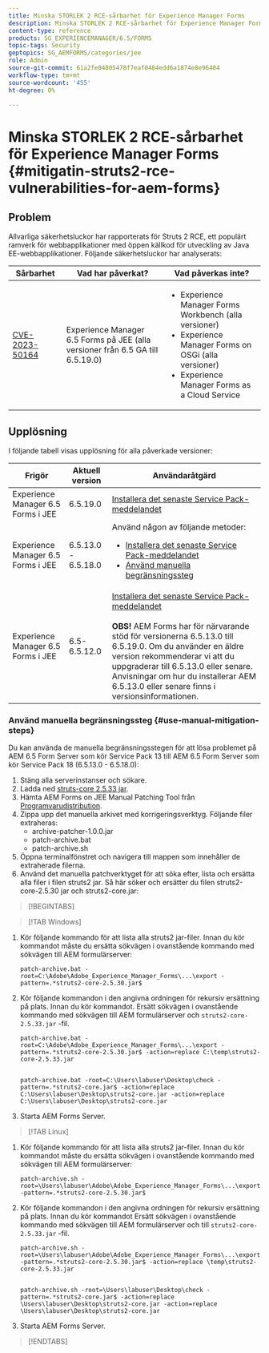 ```yaml
---
title: Minska STORLEK 2 RCE-sårbarhet för Experience Manager Forms
description: Minska STORLEK 2 RCE-sårbarhet för Experience Manager Forms
content-type: reference
products: SG_EXPERIENCEMANAGER/6.5/FORMS
topic-tags: Security
geptopics: SG_AEMFORMS/categories/jee
role: Admin
source-git-commit: 61a2fe04805478f7eaf0484edd6a1874e8e96404
workflow-type: tm+mt
source-wordcount: '455'
ht-degree: 0%

---
```



# Minska STORLEK 2 RCE-sårbarhet för Experience Manager Forms {#mitigatin-struts2-rce-vulnerabilities-for-aem-forms}

## Problem

Allvarliga säkerhetsluckor har rapporterats för Struts 2 RCE, ett populärt ramverk för webbapplikationer med öppen källkod för utveckling av Java EE-webbapplikationer. Följande säkerhetsluckor har analyserats:

| Sårbarhet | Vad har påverkat? | Vad påverkas inte? |
|---|---|---|
| [CVE-2023-50164](https://cve.mitre.org/cgi-bin/cvename.cgi?name=2023-50164) | Experience Manager 6.5 Forms på JEE (alla versioner från 6.5 GA till 6.5.19.0) | <ul><li> Experience Manager Forms Workbench (alla versioner)</li> <li> Experience Manager Forms on OSGi (alla versioner) </li> <li> Experience Manager Forms as a Cloud Service </li> <ul> |

## Upplösning

I följande tabell visas upplösning för alla påverkade versioner:

| Frigör | Aktuell version | Användaråtgärd |
|---|---|---|
| Experience Manager 6.5 Forms i JEE | 6.5.19.0 | [Installera det senaste Service Pack-meddelandet](https://experienceleague.adobe.com/docs/experience-manager-65/release-notes/aem-forms-current-service-pack-installation-instructions.html?lang=en) |
| Experience Manager 6.5 Forms i JEE | 6.5.13.0 - 6.5.18.0 | Använd någon av följande metoder: <ul><li>  <a href="https://experienceleague.adobe.com/docs/experience-manager-65/release-notes/aem-forms-current-service-pack-installation-instructions.html?lang=en"> Installera det senaste Service Pack-meddelandet </a> </li> <li> <a href ="#use-manual-mitigation-steps"> Använd manuella begränsningssteg </a> |
| Experience Manager 6.5 Forms i JEE | 6.5-6.5.12.0 | [Installera det senaste Service Pack-meddelandet](https://experienceleague.adobe.com/docs/experience-manager-65/release-notes/aem-forms-current-service-pack-installation-instructions.html?lang=en)  </br> </br> **OBS!** AEM Forms har för närvarande stöd för versionerna 6.5.13.0 till 6.5.19.0. Om du använder en äldre version rekommenderar vi att du uppgraderar till 6.5.13.0 eller senare. Anvisningar om hur du installerar AEM 6.5.13.0 eller senare finns i versionsinformationen. |

### Använd manuella begränsningssteg {#use-manual-mitigation-steps}

Du kan använda de manuella begränsningsstegen för att lösa problemet på AEM 6.5 Form Server som kör Service Pack 13 till AEM 6.5 Form Server som kör Service Pack 18 (6.5.13.0 - 6.5.18.0):

1. Stäng alla serverinstanser och sökare.
1. Ladda ned [struts-core 2.5.33 jar](https://repo1.maven.org/maven2/org/apache/struts/struts2-core/2.5.33/struts2-core-2.5.33.jar).
1. Hämta AEM Forms on JEE Manual Patching Tool från [Programvarudistribution](https://experience.adobe.com/#/downloads/content/software-distribution/en/aem.html?package=/content/software-distribution/en/details.html/content/dam/aem/public/adobe/packages/cq650/servicepack/fd/patch_utility/archive-patcher-1.0.0.zip).
1. Zippa upp det manuella arkivet med korrigeringsverktyg. Följande filer extraheras:
   * archive-patcher-1.0.0.jar
   * patch-archive.bat
   * patch-archive.sh
1. Öppna terminalfönstret och navigera till mappen som innehåller de extraherade filerna.
1. Använd det manuella patchverktyget för att söka efter, lista och ersätta alla filer i filen struts2 jar. Så här söker och ersätter du filen struts2-core-2.5.30 jar och struts2-core.jar:


>[!BEGINTABS]

>[!TAB Windows]

1. Kör följande kommando för att lista alla struts2 jar-filer. Innan du kör kommandot måste du ersätta sökvägen i ovanstående kommando med sökvägen till AEM formulärserver:

   ```
   patch-archive.bat -root=C:\Adobe\Adobe_Experience_Manager_Forms\...\export -pattern=.*struts2-core-2.5.30.jar$
   ```

1. Kör följande kommandon i den angivna ordningen för rekursiv ersättning på plats. Innan du kör kommandot. Ersätt sökvägen i ovanstående kommando med sökvägen till AEM formulärserver och `struts2-core-2.5.33.jar` -fil.


   ```
   patch-archive.bat -root=C:\Adobe\Adobe_Experience_Manager_Forms\...\export -pattern=.*struts2-core-2.5.30.jar$ -action=replace C:\temp\struts2-core-2.5.33.jar
   
   
   patch-archive.bat -root=C:\Users\labuser\Desktop\check -pattern=.*struts2-core.jar$ -action=replace C:\Users\labuser\Desktop\struts2-core.jar -action=replace C:\Users\labuser\Desktop\struts2-core.jar
   ```

1. Starta AEM Forms Server.


>[!TAB Linux]

1. Kör följande kommando för att lista alla struts2 jar-filer. Innan du kör kommandot måste du ersätta sökvägen i ovanstående kommando med sökvägen till AEM formulärserver:

   ```
   patch-archive.sh -root=\Users\labuser\Adobe\Adobe_Experience_Manager_Forms\...\export -pattern=.*struts2-core-2.5.30.jar$
   ```

1. Kör följande kommandon i den angivna ordningen för rekursiv ersättning på plats. Innan du kör kommandot Ersätt sökvägen i ovanstående kommando med sökvägen till AEM formulärserver och till `struts2-core-2.5.33.jar` -fil.

   ```
   patch-archive.sh -root=\Users\labuser\Adobe\Adobe_Experience_Manager_Forms\...\export -pattern=.*struts2-core-2.5.30.jar$ -action=replace \temp\struts2-core-2.5.33.jar
   
   
   patch-archive.sh -root=\Users\labuser\Desktop\check -pattern=.*struts2-core.jar$ -action=replace \Users\labuser\Desktop\struts2-core.jar -action=replace \Users\labuser\Desktop\struts2-core.jar
   ```

1. Starta AEM Forms Server.

>[!ENDTABS]




<!-- 
### Manual patching tool 


>[!BEGINTABS]

>[!TAB Windows]

    ```
    
    patch-archive.bat [-root=dir-or-file] [-pattern=regex] [-action=list(default)|delete|replace <replacement-file>]

    ```

* **dir-or-file**: Specifies path of directory containing multiple archives to patch. The default path for AEM Forms on JEE is <>. 
* **regex**: Specifies regular expression identifying a file or an archive entry to patch. It is tested against each file's or archive entry's absolute path. For example, the pattern `.*struts2-core-2.5.30.jar$` search for all the lines that end with the exact string `struts2-core-2.5.30.jar`.
* **list**: Lists the matched files or archive entries. It recursively searches for and reports all instances of the supplied pattern matched in any entry present in any archive file (zip/jar/war/ear) inside the supplied root directory. No changes are made to any file. It is the default action of the tool, when no action is specified.
* **delete**: Deletes the matched files or archive entries. If the matched entity is an archive, deletion happens before traversing it. This prevents any potentially matching entries inside it from being reported.  
* **replace**: Substitutes the matched files or archive entries with the supplied replacement. If the matched entity is an archive, replacement happens before traversing it. This prevents any potentially matching entries inside it from being reported.

>[!TAB macOS]

    ```
    
    patch-archive.sh [-root=dir-or-file] [-pattern=regex] [-action=list(default)|delete|replace <replacement-file>]

    ```

* **dir-or-file**: Specifies path of directory containing multiple archives to patch. The default path for AEM Forms on JEE is <>. 
* **regex**: Specifies regular expression identifying a file or an archive entry to patch. It is tested against each file's or archive entry's absolute path. For example, the pattern `.*struts2-core-2.5.30.jar$` search for all the lines that end with the exact string `struts2-core-2.5.30.jar`.
* **list**: Lists the matched files or archive entries. It recursively searches for and reports all instances of the supplied pattern matched in any entry present in any archive file (zip/jar/war/ear) inside the supplied root directory. No changes are made to any file. It is the default action of the tool, when no action is specified.
* **delete**: Deletes the matched files or archive entries. If the matched entity is an archive, deletion happens before traversing it. This prevents any potentially matching entries inside it from being reported.  
* **replace**: Substitutes the matched files or archive entries with the supplied replacement. If the matched entity is an archive, replacement happens before traversing it. This prevents any potentially matching entries inside it from being reported.  

>[!TAB Linux]

    ```
    
    patch-archive.sh [-root=dir-or-file] [-pattern=regex] [-action=list(default)|delete|replace <replacement-file>]

    ```

* **dir-or-file**: Specifies path of directory containing multiple archives to patch. The default path for AEM Forms on JEE is <>. 
* **regex**: Specifies regular expression identifying a file or an archive entry to patch. It is tested against each file's or archive entry's absolute path. For example, the pattern `.*struts2-core-2.5.30.jar$` search for all the lines that end with the exact string `struts2-core-2.5.30.jar`.
* **list**: Lists the matched files or archive entries. It recursively searches for and reports all instances of the supplied pattern matched in any entry present in any archive file (zip/jar/war/ear) inside the supplied root directory. No changes are made to any file. It is the default action of the tool, when no action is specified.
* **delete**: Deletes the matched files or archive entries. If the matched entity is an archive, deletion happens before traversing it. This prevents any potentially matching entries inside it from being reported.  
* **replace**: Substitutes the matched files or archive entries with the supplied replacement. If the matched entity is an archive, replacement happens before traversing it. This prevents any potentially matching entries inside it from being reported.  



>[!ENDTABS]









-->
